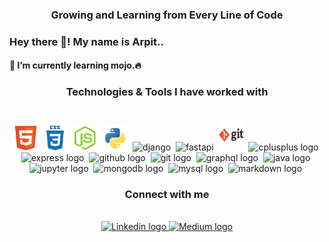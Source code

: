 
<h3 align="center">Growing and Learning from Every Line of Code</h3>

<h3 align="left"> Hey there 👋! My name is Arpit..</h3>
<h4 align="left">🌱 I’m currently learning mojo.🔥</h4>
<h3 align="center">Technologies & Tools I have worked with</h3>
<br>
<div align="center">
  <img src="https://github.com/devicons/devicon/blob/master/icons/html5/html5-original.svg" title="HTML5" alt="HTML" width="40" height="40"/>&nbsp;
  <img src="https://github.com/devicons/devicon/blob/master/icons/css3/css3-plain-wordmark.svg"  title="CSS3" alt="CSS" width="40" height="40"/>&nbsp;
  <img src="https://github.com/devicons/devicon/blob/master/icons/nodejs/nodejs-original.svg" title="NodeJS" alt="NodeJS" width="40" height="40"/>&nbsp;
  <img src="https://github.com/devicons/devicon/blob/master/icons/python/python-original.svg" title="Python" alt="Python" width="40" height="40"/>&nbsp;
  <img src="https://img.shields.io/badge/Django-%3FF69B4.svg?&style=plastic&logoColor=pink" alt="django" title="Django">&nbsp;
  <img src="https://img.shields.io/badge/FastAPI-%3FF69B4.svg?&style=plastic&logoColor=pink" alt="fastapi" title="FastAPI">&nbsp;
  <img src="https://github.com/devicons/devicon/blob/master/icons/git/git-original-wordmark.svg" title="Git" **alt="Git" width="40" height="50"/>&nbsp;
  <img src="https://cdn.jsdelivr.net/gh/devicons/devicon/icons/cplusplus/cplusplus-original.svg" height="40" alt="cplusplus logo"  />&nbsp;
  <img src="https://cdn.jsdelivr.net/gh/devicons/devicon/icons/express/express-original.svg" width="40" height="40" alt="express logo"  />&nbsp;
  <img src="https://cdn.jsdelivr.net/gh/devicons/devicon/icons/github/github-original.svg" width="40" height="40" alt="github logo"  />&nbsp;
  <img src="https://cdn.jsdelivr.net/gh/devicons/devicon/icons/git/git-original.svg" width="40" height="40" alt="git logo"  />&nbsp;
  <img src="https://cdn.jsdelivr.net/gh/devicons/devicon/icons/graphql/graphql-plain.svg"  width="40"height="40" alt="graphql logo"  />&nbsp;
  <img src="https://cdn.jsdelivr.net/gh/devicons/devicon/icons/java/java-original.svg" width="40" height="40" alt="java logo"  />&nbsp;
  <img src="https://cdn.jsdelivr.net/gh/devicons/devicon/icons/jupyter/jupyter-original.svg" width="40" height="40" alt="jupyter logo"  />&nbsp;
  <img src="https://cdn.jsdelivr.net/gh/devicons/devicon/icons/mongodb/mongodb-original.svg" width="40" height="40" alt="mongodb logo"  />&nbsp;
  <img src="https://cdn.jsdelivr.net/gh/devicons/devicon/icons/mysql/mysql-original.svg" width="40" height="40" alt="mysql logo"  />&nbsp;
  <img src="https://cdn.jsdelivr.net/gh/devicons/devicon/icons/markdown/markdown-original.svg" width="40" height="40" alt="markdown logo"  />&nbsp;
</div>
<h3 align="center">Connect with me</h3>
<br>
<div align="center">
  <a href="https://in.linkedin.com/in/arpit-anand-2415b11a0/" target="_blank">
    <img src="https://img.shields.io/static/v1?message=LinkedIn&logo=linkedin&label=&color=0077B5&logoColor=white&labelColor=&style=for-the-badge" height="40" alt="Linkedin logo"  />
  </a>
  <a href="https://medium.com/@arpithaina" target="_blank">
    <img src="https://img.shields.io/static/v1?message=Medium&logo=medium&label=&color=12100E&logoColor=white&labelColor=&style=for-the-badge" height="40" alt="Medium logo"  />
  </a>
  
</div>
